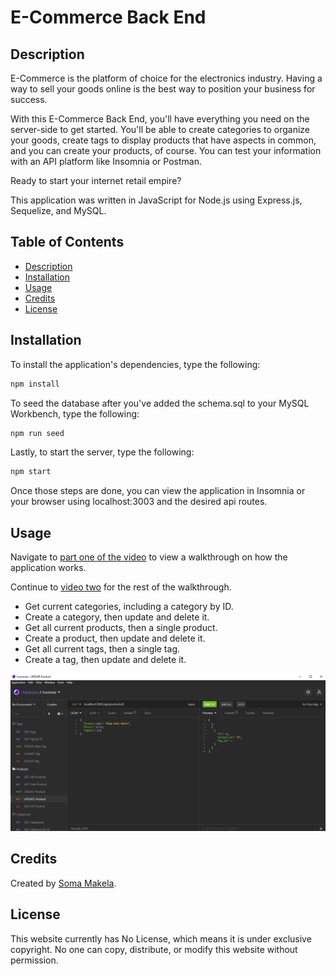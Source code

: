 # E-Commerce Back End

## Description

E-Commerce is the platform of choice for the electronics industry. Having a way to sell your goods online is the best way to position your business for success.

With this E-Commerce Back End, you'll have everything you need on the server-side to get started. You'll be able to create categories to organize your goods, create tags to display products that have aspects in common, and you can create your products, of course. You can test your information with an API platform like Insomnia or Postman.

Ready to start your internet retail empire?

This application was written in JavaScript for Node.js using Express.js, Sequelize, and MySQL.

## Table of Contents

* [Description](#description)
* [Installation](#installation)
* [Usage](#usage)
* [Credits](#credits)
* [License](#license)

## Installation

To install the application's dependencies, type the following:
```md
npm install
```
To seed the database after you've added the schema.sql to your MySQL Workbench, type the following:
```md
npm run seed
```
Lastly, to start the server, type the following:
```md
npm start
```
Once those steps are done, you can view the application in Insomnia or your browser using localhost:3003 and the desired api routes.

## Usage

Navigate to [part one of the video](https://youtu.be/-rA9ZzXnZlA) to view a walkthrough on how the application works.

Continue to [video two](https://youtu.be/br0TkcyK5vE) for the rest of the walkthrough.

* Get current categories, including a category by ID.
* Create a category, then update and delete it.
* Get all current products, then a single product.
* Create a product, then update and delete it.
* Get all current tags, then a single tag.
* Create a tag, then update and delete it.

![Soma Makela's E-Commerce Back End](./assets/put-product-screenshot.png)

## Credits

Created by [Soma Makela](https://github.com/smakela13).

## License

This website currently has No License, which means it is under exclusive copyright. No one can copy, distribute, or modify this website without permission.